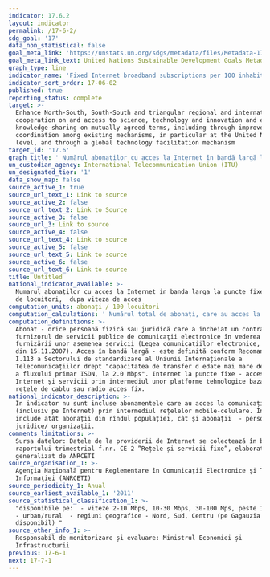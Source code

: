 ```yaml
---
indicator: 17.6.2
layout: indicator
permalink: /17-6-2/
sdg_goal: '17'
data_non_statistical: false
goal_meta_link: 'https://unstats.un.org/sdgs/metadata/files/Metadata-17-06-02.pdf '
goal_meta_link_text: United Nations Sustainable Development Goals Metadata (PDF 211 KB)
graph_type: line
indicator_name: 'Fixed Internet broadband subscriptions per 100 inhabitants, by speed'
indicator_sort_order: 17-06-02
published: true
reporting_status: complete
target: >-
  Enhance North-South, South-South and triangular regional and international
  cooperation on and access to science, technology and innovation and enhance
  knowledge-sharing on mutually agreed terms, including through improved
  coordination among existing mechanisms, in particular at the United Nations
  level, and through a global technology facilitation mechanism
target_id: '17.6'
graph_title: ' Numărul abonaților cu acces la Internet în bandă largă la puncte fixe, la 100 de locuitori,  după viteza de acces, medii și regiuni'
un_custodian_agency: International Telecommunication Union (ITU)
un_designated_tier: '1'
data_show_map: false
source_active_1: true
source_url_text_1: Link to source
source_active_2: false
source_url_text_2: Link to Source
source_active_3: false
source_url_3: Link to source
source_active_4: false
source_url_text_4: Link to source
source_active_5: false
source_url_text_5: Link to source
source_active_6: false
source_url_text_6: Link to source
title: Untitled
national_indicator_available: >-
  Numarul abonaților cu acces la Internet in banda larga la puncte fixe, la 100
  de locuitori,  dupa viteza de acces
computation_units: abonați / 100 locuitori
computation_calculations: ' Numărul total de abonați, care au acces la Internet în bandă largă la puncte fixe, raportat la numărul populației * 100.'
computation_definitions: >-
  Abonat - orice persoană fizică sau juridică care a încheiat un contract cu
  furnizorul de servicii publice de comunicaţii electronice în vederea
  furnizării unor asemenea servicii (Legea comunicaţiilor electronice, nr.241
  din 15.11.2007). Acces în bandă largă - este definită conform Recomandării
  I.113 a Sectorului de standardizare al Uniunii Internaționale a
  Telecomunicațiilor drept "capacitatea de transfer d edate mai mare decît acea
  a fluxului primar ISDN, la 2.0 Mbps". Internet la puncte fixe - acces la
  Internet și servicii prin intermediul unor platforme tehnologice bazate pe
  rețele de cablu sau radio acces fix.
national_indicator_description: >-
  În indicator nu sunt incluse abonamentele care au acces la comunicații de date
  (inclusiv pe Internet) prin intermediul rețelelor mobile-celulare. Indicatorul
  include atât abonații din rîndul populației, cât și abonații  - persoane
  juridice/ organizații.
comments_limitations: >-
  Sursa datelor: Datele de la providerii de Internet se colectează în baza
  raportului trimestrial f.nr. CE-2 ”Rețele și servicii fixe”, elaborat și
  generalizat de ANRCETI
source_organisation_1: >-
  Agenţia Naţională pentru Reglementare în Comunicaţii Electronice şi Tehnologia
  Informaţiei (ANRCETI)
source_periodicity_1: Anual
source_earliest_available_1: '2011'
source_statistical_classification_1: >-
  "disponibile pe:  - viteze 2-10 Mbps, 10-30 Mbps, 30-100 Mps, peste 100 Mps. 
  - urban/rural  - regiuni geografice - Nord, Sud, Centru (pe Gagauzia - nu este
  disponibil) "
source_other_info_1: >-
  Responsabil de monitorizare și evaluare: Ministrul Economiei și
  Infrastructurii
previous: 17-6-1
next: 17-7-1
---
```

